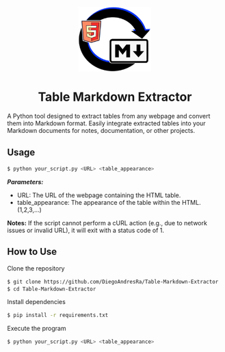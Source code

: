 <div align='center'>
    <img src='https://github.com/DiegoAndresRa/Logos/blob/main/HTML_to_MD.png' width='170px'>
    <h1>Table Markdown Extractor</h1>
</div>
A Python tool designed to extract tables from any webpage and convert them into Markdown format. 
Easily integrate extracted tables into your Markdown documents for notes, documentation, or other projects.

## Usage
```bash
$ python your_script.py <URL> <table_appearance>
```
***Parameters:***
- URL: The URL of the webpage containing the HTML table.
- table_appearance: The appearance of the table within the HTML. (1,2,3,...)

**Notes:**
If the script cannot perform a cURL action (e.g., due to network issues or invalid URL), it will exit with a status code of 1.

## How to Use
Clone the repository
```bash
$ git clone https://github.com/DiegoAndresRa/Table-Markdown-Extractor
$ cd Table-Markdown-Extractor
```

Install dependencies
```bash
$ pip install -r requirements.txt
```

Execute the program
```bash
$ python your_script.py <URL> <table_appearance>
```
